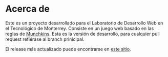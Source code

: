# Acerca de

Este es un proyecto desarrollado para el Laboratorio de Desarrollo Web en el Tecnológico de Monterrey. Consiste en un juego web basado en las reglas de [Munchkins](https://munchkin.game/new-players/). Esta es la versión de desarrollo, para cualquier pull request refiérase al branch prinicipal.

El release más actualizado puede encontrarse en [este sitio](https://munchkinonline.herokuapp.com/#/).
